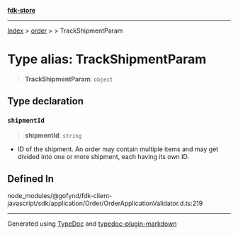 [**fdk-store**](../../../README.md)
***

[Index](../../../API.md) > [order](../../README.md) > [<internal>](../README.md) > TrackShipmentParam

# Type alias: TrackShipmentParam

> **TrackShipmentParam**: `object`

## Type declaration

### `shipmentId`

> **shipmentId**: `string`

- ID of the shipment. An order may contain
multiple items and may get divided into one or more shipment, each having
its own ID.

## Defined In

node\_modules/@gofynd/fdk-client-javascript/sdk/application/Order/OrderApplicationValidator.d.ts:219

***
Generated using [TypeDoc](https://typedoc.org/) and [typedoc-plugin-markdown](https://www.npmjs.com/package/typedoc-plugin-markdown)
